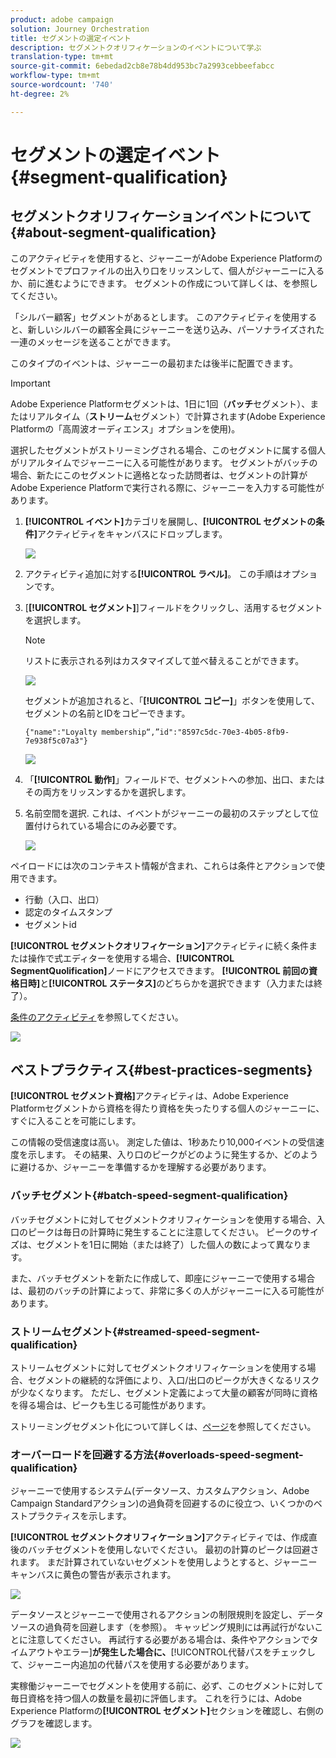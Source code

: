 ```yaml
---
product: adobe campaign
solution: Journey Orchestration
title: セグメントの選定イベント
description: セグメントクオリフィケーションのイベントについて学ぶ
translation-type: tm+mt
source-git-commit: 6ebedad2cb8e78b4dd953bc7a2993cebbeefabcc
workflow-type: tm+mt
source-wordcount: '740'
ht-degree: 2%

---
```



# セグメントの選定イベント {#segment-qualification}

## セグメントクオリフィケーションイベントについて{#about-segment-qualification}

このアクティビティを使用すると、ジャーニーがAdobe Experience Platformのセグメントでプロファイルの出入り口をリッスンして、個人がジャーニーに入るか、前に進むようにできます。 セグメントの作成について詳しくは、[](../segment/about-segments.md)を参照してください。

「シルバー顧客」セグメントがあるとします。 このアクティビティを使用すると、新しいシルバーの顧客全員にジャーニーを送り込み、パーソナライズされた一連のメッセージを送ることができます。

このタイプのイベントは、ジャーニーの最初または後半に配置できます。

>[!IMPORTANT]
>
>Adobe Experience Platformセグメントは、1日に1回（**バッチ**&#x200B;セグメント）、またはリアルタイム（**ストリーム**&#x200B;セグメント）で計算されます(Adobe Experience Platformの「高周波オーディエンス」オプションを使用)。
>
>選択したセグメントがストリーミングされる場合、このセグメントに属する個人がリアルタイムでジャーニーに入る可能性があります。 セグメントがバッチの場合、新たにこのセグメントに適格となった訪問者は、セグメントの計算がAdobe Experience Platformで実行される際に、ジャーニーを入力する可能性があります。


1. **[!UICONTROL イベント]**&#x200B;カテゴリを展開し、**[!UICONTROL セグメントの条件]**&#x200B;アクティビティをキャンバスにドロップします。

   ![](../assets/segment5.png)

1. アクティビティ追加に対する&#x200B;**[!UICONTROL ラベル]**。 この手順はオプションです。

1. [**[!UICONTROL セグメント]**]フィールドをクリックし、活用するセグメントを選択します。

   >[!NOTE]
   >
   >リストに表示される列はカスタマイズして並べ替えることができます。

   ![](../assets/segment6.png)

   セグメントが追加されると、「**[!UICONTROL コピー]**」ボタンを使用して、セグメントの名前とIDをコピーできます。

   `{"name":"Loyalty membership“,”id":"8597c5dc-70e3-4b05-8fb9-7e938f5c07a3"}`

   ![](../assets/segment-copy.png)

1. 「**[!UICONTROL 動作]**」フィールドで、セグメントへの参加、出口、またはその両方をリッスンするかを選択します。

1. 名前空間を選択. これは、イベントがジャーニーの最初のステップとして位置付けられている場合にのみ必要です。

   ![](../assets/segment7.png)

ペイロードには次のコンテキスト情報が含まれ、これらは条件とアクションで使用できます。

* 行動（入口、出口）
* 認定のタイムスタンプ
* セグメントid

**[!UICONTROL セグメントクオリフィケーション]**&#x200B;アクティビティに続く条件または操作で式エディターを使用する場合、**[!UICONTROL SegmentQuolification]**&#x200B;ノードにアクセスできます。 **[!UICONTROL 前回の資格日時]**&#x200B;と&#x200B;**[!UICONTROL ステータス]**&#x200B;のどちらかを選択できます（入力または終了）。

[条件のアクティビティ](../building-journeys/condition-activity.md#about_condition)を参照してください。

![](../assets/segment8.png)

## ベストプラクティス{#best-practices-segments}

**[!UICONTROL セグメント資格]**&#x200B;アクティビティは、Adobe Experience Platformセグメントから資格を得たり資格を失ったりする個人のジャーニーに、すぐに入ることを可能にします。

この情報の受信速度は高い。 測定した値は、1秒あたり10,000イベントの受信速度を示します。 その結果、入り口のピークがどのように発生するか、どのように避けるか、ジャーニーを準備するかを理解する必要があります。

### バッチセグメント{#batch-speed-segment-qualification}

バッチセグメントに対してセグメントクオリフィケーションを使用する場合、入口のピークは毎日の計算時に発生することに注意してください。 ピークのサイズは、セグメントを1日に開始（または終了）した個人の数によって異なります。

また、バッチセグメントを新たに作成して、即座にジャーニーで使用する場合は、最初のバッチの計算によって、非常に多くの人がジャーニーに入る可能性があります。

### ストリームセグメント{#streamed-speed-segment-qualification}

ストリームセグメントに対してセグメントクオリフィケーションを使用する場合、セグメントの継続的な評価により、入口/出口のピークが大きくなるリスクが少なくなります。 ただし、セグメント定義によって大量の顧客が同時に資格を得る場合は、ピークも生じる可能性があります。

ストリーミングセグメント化について詳しくは、[ページ](https://experienceleague.adobe.com/docs/experience-platform/segmentation/api/streaming-segmentation.html#api)を参照してください。

### オーバーロードを回避する方法{#overloads-speed-segment-qualification}

ジャーニーで使用するシステム(データソース、カスタムアクション、Adobe Campaign Standardアクション)の過負荷を回避するのに役立つ、いくつかのベストプラクティスを示します。

**[!UICONTROL セグメントクオリフィケーション]**&#x200B;アクティビティでは、作成直後のバッチセグメントを使用しないでください。 最初の計算のピークは回避されます。 まだ計算されていないセグメントを使用しようとすると、ジャーニーキャンバスに黄色の警告が表示されます。

![](../assets/segment-error.png)

データソースとジャーニーで使用されるアクションの制限規則を設定し、データソースの過負荷を回避します（[](../api/capping.md)を参照）。 キャッピング規則には再試行がないことに注意してください。 再試行する必要がある場合は、条件やアクションでタイムアウトやエラー&#x200B;]**が発生した場合に、**[!UICONTROL &#x200B;代替パスをチェックして、ジャーニー内追加の代替パスを使用する必要があります。

実稼働ジャーニーでセグメントを使用する前に、必ず、このセグメントに対して毎日資格を持つ個人の数量を最初に評価します。 これを行うには、Adobe Experience Platformの&#x200B;**[!UICONTROL セグメント]**&#x200B;セクションを確認し、右側のグラフを確認します。

![](../assets/segment-overload.png)
